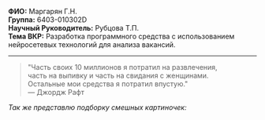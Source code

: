 **ФИО:** Маргарян Г.Н.  
**Группа:** 6403-010302D  
**Научный Руководитель:** Рубцова Т.П.  
**Тема ВКР:** Разработка программного средства с использованием нейросетевых технологий для анализа вакансий.

---

> "Часть своих 10 миллионов я потратил на развлечения,  
> часть на выпивку и часть на свидания с женщинами.  
> Остальные мои средства я потратил впустую."  
> — Джордж Рафт

*Так же представлю подборку смешных картиночек:*
